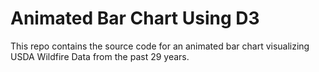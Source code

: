 # Animated Bar Chart Using D3

This repo contains the source code for an animated bar chart visualizing USDA Wildfire Data from the past 29 years.
